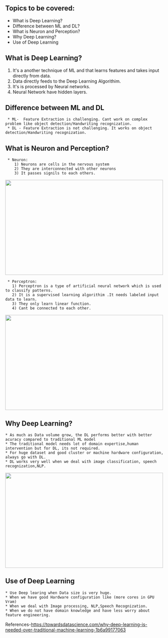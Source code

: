   ## Topics to be covered: 
  * What is Deep Learning?
  * Difference between ML and DL?
  * What is Neuron and Perception?
  * Why Deep Learning?
  * Use of Deep Learning
  
  ## What is Deep Learning?
  
   1) It's a another technique of ML and that learns features and takes input directly from data.
   2) Data directly feeds to the Deep Learning Algorithim.
   3) It's is processed by Neural networks.
   4) Neural Network have hidden layers.
   
   ## Difference between ML and DL
     
     * ML-  Feature Extraction is challenging. Cant work on complex problem like object detection/Handwriting recognization.
     * DL - Feature Extraction is not challenging. It works on object detection/Handwriting recognization.
     
   ## What is Neuron and Perception?
   
     * Neuron: 
        1) Neurons are cells in the nervous system
        2) They are interconnected with other neurons
        3) It passes signils to each others.
        
<img src="https://user-images.githubusercontent.com/42385240/193513202-f396e177-34e2-4abc-925d-fa1301458487.png" width=500 height=300>

     * Perceptron:
       1) Perceptron is a type of artificial neural network which is used to classify patterns.
       2) It is a supervised learning algorithim .It needs labeled input data to learn.
       3) They only learn linear function.
       4) Cant be connected to each other.
<img src="https://user-images.githubusercontent.com/42385240/193513067-293db73d-e829-4853-bdc5-1c1b37943dca.png" width=500 height=300>


 ## Why Deep Learning?
    * As much as Data volume grow, the DL performs better with better acuracy compared to traditional ML model
    * The traditional model needs lot of domain expertise,human intervention but for DL, its not required.
    * For huge dataset and good cluster or machine hardware configuration, always go with DL.
    * DL works very well when we deal with image classification, speech recognization,NLP.
<img src="https://user-images.githubusercontent.com/42385240/193516494-3ed5ceb9-dfbd-476b-8c2c-a7d90794c51d.png" width=500 height=300>

 ## Use of Deep Learning
 
    * Use Deep learing when Data size is very huge.
    * When we have good Hardware configuration like (more cores in GPU Vram)
    * When we deal with Image processing, NLP,Speech Recognization.
    * When we do not have domain knowledge and have less worry about feature engineering. 

References-https://towardsdatascience.com/why-deep-learning-is-needed-over-traditional-machine-learning-1b6a99177063


      




        



   
   
